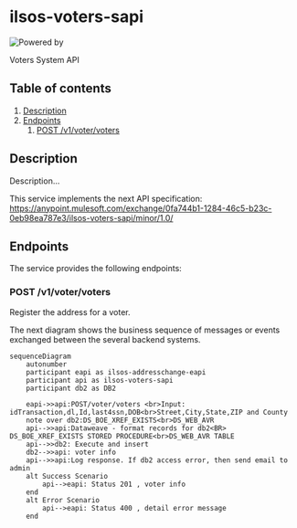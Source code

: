 # ilsos-voters-sapi
![Powered by](https://img.shields.io/badge/Powered%20by-Mulesoft-535597.svg)
<br>

Voters System API

## Table of contents
1. [Description](#description)
1. [Endpoints](#endpoints)
    1. [POST /v1/voter/voters](#post-v1voters)

## Description
Description...

This service implements the next API specification: https://anypoint.mulesoft.com/exchange/0fa744b1-1284-46c5-b23c-0eb98ea787e3/ilsos-voters-sapi/minor/1.0/

## Endpoints
The service provides the following endpoints:

### POST /v1/voter/voters
Register the address for a voter.

The next diagram shows the business sequence of messages or events exchanged between the several backend systems.

```mermaid
sequenceDiagram
    autonumber
    participant eapi as ilsos-addresschange-eapi
    participant api as ilsos-voters-sapi
    participant db2 as DB2
    
    eapi->>api:POST/voter/voters <br>Input: idTransaction,dl,Id,last4ssn,DOB<br>Street,City,State,ZIP and County
    note over db2:DS_BOE_XREF_EXISTS<br>DS_WEB_AVR
    api-->>api:Dataweave - format records for db2<BR> DS_BOE_XREF_EXISTS STORED PROCEDURE<br>DS_WEB_AVR TABLE
    api-->>db2: Execute and insert 
    db2-->>api: voter info
    api-->>api:Log response. If db2 access error, then send email to admin
    alt Success Scenario 
        api-->eapi: Status 201 , voter info
    end
    alt Error Scenario 
        api-->eapi: Status 400 , detail error message
    end
  ```
